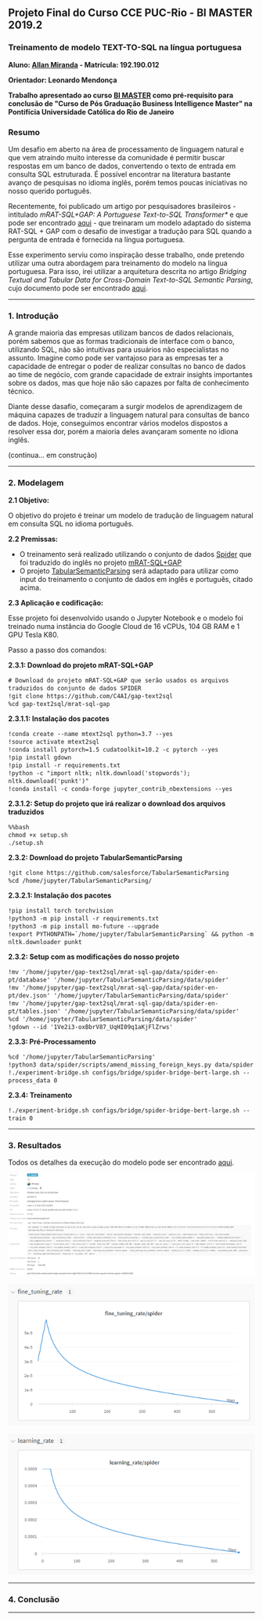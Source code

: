 ## Projeto Final do Curso CCE PUC-Rio - BI MASTER 2019.2

### Treinamento de modelo TEXT-TO-SQL na língua portuguesa

**Aluno: [Allan Miranda](https://github.com/allangxg) - Matrícula: 192.190.012**

**Orientador: Leonardo Mendonça**

**Trabalho apresentado ao curso [BI MASTER](https://ica.puc-rio.ai/es/bi-master-es/) como pré-requisito para conclusão de "Curso de Pós Graduação Business Intelligence Master" na Pontifícia Universidade Católica do Rio de Janeiro**


### **Resumo**

Um desafio em aberto na área de processamento de linguagem natural e que vem atraindo muito interesse da comunidade é permitir buscar respostas em um banco de dados, convertendo o texto de entrada em consulta SQL estruturada. É possível encontrar na literatura bastante avanço de pesquisas no idioma inglês, porém temos poucas iniciativas no nosso querido português.

Recentemente, foi publicado um artigo por pesquisadores brasileiros - intitulado _mRAT-SQL+GAP: A Portuguese Text-to-SQL Transformer*_ e que pode ser encontrado [aqui](https://arxiv.org/abs/2110.03546) - que treinaram um modelo adaptado do sistema RAT-SQL + GAP com o desafio de investigar a tradução para SQL quando a pergunta de entrada é fornecida na língua portuguesa.

Esse experimento serviu como inspiração desse trabalho, onde pretendo utilizar uma outra abordagem para treinamento do modelo na língua portuguesa. Para isso, irei utilizar a arquitetura descrita no artigo _Bridging Textual and Tabular Data for Cross-Domain Text-to-SQL Semantic Parsing_, cujo documento pode ser encontrado [aqui](https://arxiv.org/abs/2012.12627).

---
### **1. Introdução**

A grande maioria das empresas utilizam bancos de dados relacionais, porém sabemos que as formas tradicionais de interface com o banco, utilizando SQL, não são intuitivas para usuários não especialistas no assunto. Imagine como pode ser vantajoso para as empresas ter a capacidade de entregar o poder de realizar consultas no banco de dados ao time de negócio, com grande capacidade de extrair insights importantes sobre os dados, mas que hoje não são capazes por falta de conhecimento técnico.

Diante desse dasafio, começaram a surgir modelos de aprendizagem de máquina capazes de traduzir a linguagem natural para consultas de banco de dados. Hoje, conseguimos encontrar vários modelos dispostos a resolver essa dor, porém a maioria deles avançaram somente no idiona inglês. 

(continua... em construção)


---
### **2. Modelagem**


**2.1 Objetivo:**

O objetivo do projeto é treinar um modelo de tradução de linguagem natural em consulta SQL no idioma português.



**2.2 Premissas:**


- O treinamento será realizado utilizando o conjunto de dados [Spider](https://arxiv.org/abs/1809.08887) que foi traduzido do inglês no projeto [mRAT-SQL+GAP](https://github.com/C4AI/gap-text2sql)
- O projeto [TabularSemanticParsing](https://github.com/salesforce/TabularSemanticParsing) será adaptado para utilizar como input do treinamento o conjunto de dados em inglês e português, citado acima.



**2.3 Aplicação e codificação:**


Esse projeto foi desenvolvido usando o Jupyter Notebook e o modelo foi treinado numa instância do Google Cloud de 16 vCPUs, 104 GB RAM e 1 GPU Tesla K80.

Passo a passo dos comandos:

**2.3.1: Download do projeto mRAT-SQL+GAP**


    # Download do projeto mRAT-SQL+GAP que serão usados os arquivos traduzidos do conjunto de dados SPIDER
    !git clone https://github.com/C4AI/gap-text2sql
    %cd gap-text2sql/mrat-sql-gap

**2.3.1.1: Instalação dos pacotes**

    !conda create --name mtext2sql python=3.7 --yes
    !source activate mtext2sql
    !conda install pytorch=1.5 cudatoolkit=10.2 -c pytorch --yes
    !pip install gdown
    !pip install -r requirements.txt
    !python -c "import nltk; nltk.download('stopwords'); nltk.download('punkt')"
    !conda install -c conda-forge jupyter_contrib_nbextensions --yes

**2.3.1.2: Setup do projeto que irá realizar o download dos arquivos traduzidos**

    %%bash
    chmod +x setup.sh
    ./setup.sh

**2.3.2: Download do projeto TabularSemanticParsing**

    !git clone https://github.com/salesforce/TabularSemanticParsing
    %cd /home/jupyter/TabularSemanticParsing/

**2.3.2.1: Instalação dos pacotes**

    !pip install torch torchvision
    !python3 -m pip install -r requirements.txt
    !python3 -m pip install mo-future --upgrade
    !export PYTHONPATH=`/home/jupyter/TabularSemanticParsing` && python -m nltk.downloader punkt

**2.3.2: Setup com as modificações do nosso projeto**

    !mv '/home/jupyter/gap-text2sql/mrat-sql-gap/data/spider-en-pt/database' '/home/jupyter/TabularSemanticParsing/data/spider'
    !mv '/home/jupyter/gap-text2sql/mrat-sql-gap/data/spider-en-pt/dev.json' '/home/jupyter/TabularSemanticParsing/data/spider'
    !mv '/home/jupyter/gap-text2sql/mrat-sql-gap/data/spider-en-pt/tables.json' '/home/jupyter/TabularSemanticParsing/data/spider'
    %cd '/home/jupyter/TabularSemanticParsing/data/spider'
    !gdown --id '1Ve2i3-oxBbrV87_UqHI09q1aKjFlZrws'

**2.3.3: Pré-Processamento**

    %cd '/home/jupyter/TabularSemanticParsing'
    !python3 data/spider/scripts/amend_missing_foreign_keys.py data/spider
    !./experiment-bridge.sh configs/bridge/spider-bridge-bert-large.sh --process_data 0

**2.3.4: Treinamento**

    !./experiment-bridge.sh configs/bridge/spider-bridge-bert-large.sh --train 0

---

### **3. Resultados**

Todos os detalhes da execução do modelo pode ser encontrado [aqui](https://wandb.ai/allangxg/smore-spider-group--final/groups/ppl-0.85.2.lstm.meta.ts.bert-large-uncased-norm-digit-400-0-0.0-0.0005-inverse-square-inverse-square-100000-4000?workspace=user-allangxg).

![Treinamento](https://github.com/allangxg/nl2sql/blob/main/treinamento.png)

![Fine Tuning Rate](https://github.com/allangxg/nl2sql/blob/main/finetuning.png)

![Learning Rate](https://github.com/allangxg/nl2sql/blob/main/learningrate.png)

---

### **4. Conclusão**

---
